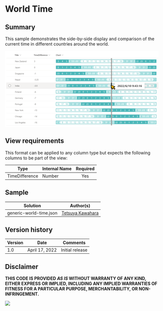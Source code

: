 # World Time

## Summary
This sample demonstrates the side-by-side display and comparison of the current time in different countries around the world.

![screenshot of the sample](./assets/screenshot.png)

## View requirements
This format can be applied to any column type but expects the following columns to be part of the view:

|Type            |Internal Name |Required|
|----------------|--------------|:------:|
|TimeDifference  |Number        |Yes     |

## Sample

Solution                |Author(s)
------------------------|---------------------------
generic-world-time.json |[Tetsuya Kawahara](https://twitter.com/techan_k)

## Version history

Version |Date           |Comments
--------|---------------|--------
1.0     |April 17, 2022 |Initial release

## Disclaimer
**THIS CODE IS PROVIDED *AS IS* WITHOUT WARRANTY OF ANY KIND, EITHER EXPRESS OR IMPLIED, INCLUDING ANY IMPLIED WARRANTIES OF FITNESS FOR A PARTICULAR PURPOSE, MERCHANTABILITY, OR NON-INFRINGEMENT.**

<img src="https://pnptelemetry.azurewebsites.net/list-formatting/column-samples/generic-world-time" />